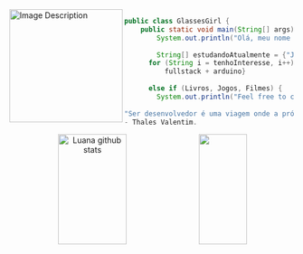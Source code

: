 

<img src="https://64.media.tumblr.com/230c31fbd15d467799b3e2eb4b495e8c/889d392b5808367b-d4/s1280x1920/bad764d67256c25524f98a0458167c0359d60314.jpg" alt="Image Description" width="200px" align="left" border-radius="50%">

 
```java
public class GlassesGirl {
    public static void main(String[] args) {
        System.out.println("Olá, meu nome é Luana! ");
        
        String[] estudandoAtualmente = {"JAVA", "Python", "SQL"};
      for (String i = tenhoInteresse, i++) {
          fullstack + arduino}
        
      else if (Livros, Jogos, Filmes) { 
        System.out.println("Feel free to connect!"}
  
"Ser desenvolvedor é uma viagem onde a próxima parada é a solução de um problema." 
- Thales Valentim.
```


<div align="center">  
  <img width="49%" height="195px" src="https://github-readme-stats.vercel.app/api?username=bglassesgirl&show_icons=true&count_private=true&hide_border=true&title_color=e07a5f&icon_color=e07a5f&text_color=ebcfb2&bg_color=0d1117" alt="Luana github stats"/>  
  <img width="41%" height="195px" src="https://github-readme-stats.vercel.app/api/top-langs/?username=bglassesgirl&layout=compact&hide_border=true&title_color=e07a5f&text_color=ebcfb2&bg_color=0d1117" />
</div>



 
